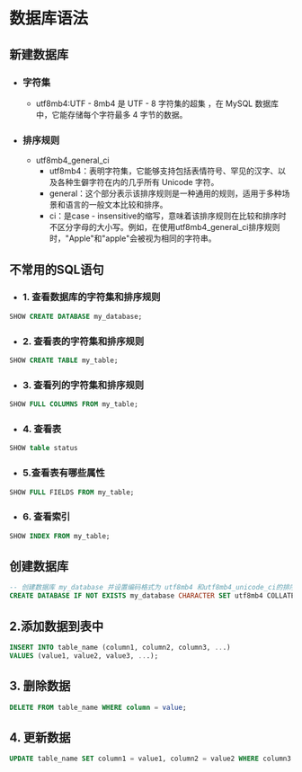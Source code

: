 # 数据库语法

## 新建数据库

- ### 字符集

  - utf8mb4:UTF - 8mb4 是 UTF - 8 字符集的超集 ，在 MySQL 数据库中，它能存储每个字符最多 4 字节的数据。

- ### 排序规则

  - utf8mb4_general_ci
    - utf8mb4：表明字符集，它能够支持包括表情符号、罕见的汉字、以及各种生僻字符在内的几乎所有 Unicode 字符。
    - general：这个部分表示该排序规则是一种通用的规则，适用于多种场景和语言的一般文本比较和排序。
    - ci：是case - insensitive的缩写，意味着该排序规则在比较和排序时不区分字母的大小写。例如，在使用utf8mb4_general_ci排序规则时，"Apple"和"apple"会被视为相同的字符串。

## 不常用的SQL语句

- ### 1. 查看数据库的字符集和排序规则

```sql
SHOW CREATE DATABASE my_database;
```

- ### 2. 查看表的字符集和排序规则

```sql
SHOW CREATE TABLE my_table;
```

- ### 3. 查看列的字符集和排序规则

```sql
SHOW FULL COLUMNS FROM my_table;
```

- ### 4. 查看表

```sql
SHOW table status
```

- ### 5.查看表有哪些属性

```sql
SHOW FULL FIELDS FROM my_table;
```

- ### 6. 查看索引

```sql
SHOW INDEX FROM my_table;
```

## 创建数据库

```sql
-- 创建数据库 my_database 并设置编码格式为 utf8mb4 和utf8mb4_unicode_ci的排序规则
CREATE DATABASE IF NOT EXISTS my_database CHARACTER SET utf8mb4 COLLATE  utf8mb4_unicode_ci;
```

## 2.添加数据到表中

```sql
INSERT INTO table_name (column1, column2, column3, ...)
VALUES (value1, value2, value3, ...);
```

## 3. 删除数据

```sql
DELETE FROM table_name WHERE column = value;
```

## 4. 更新数据

```sql
UPDATE table_name SET column1 = value1, column2 = value2 WHERE column3 = value3;
```
